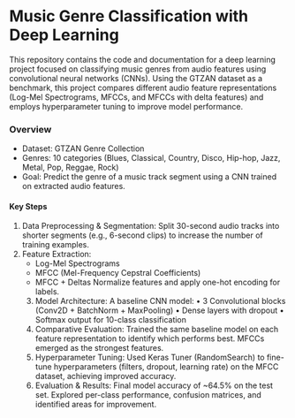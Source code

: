 # Music Genre Classification with Deep Learning

This repository contains the code and documentation for a deep learning project focused on classifying music genres from audio features using convolutional neural networks (CNNs). Using the GTZAN dataset as a benchmark, this project compares different audio feature representations (Log-Mel Spectrograms, MFCCs, and MFCCs with delta features) and employs hyperparameter tuning to improve model performance.

### Overview
- Dataset: GTZAN Genre Collection
- Genres: 10 categories (Blues, Classical, Country, Disco, Hip-hop, Jazz, Metal, Pop, Reggae, Rock)
- Goal: Predict the genre of a music track segment using a CNN trained on extracted audio features.

#### Key Steps
1.	Data Preprocessing & Segmentation:
	Split 30-second audio tracks into shorter segments (e.g., 6-second clips) to increase the number of training examples.
2.	Feature Extraction:
	- Log-Mel Spectrograms
	- MFCC (Mel-Frequency Cepstral Coefficients)
	- MFCC + Deltas
Normalize features and apply one-hot encoding for labels.
	3.	Model Architecture:
A baseline CNN model:
	•	3 Convolutional blocks (Conv2D + BatchNorm + MaxPooling)
	•	Dense layers with dropout
	•	Softmax output for 10-class classification
	4.	Comparative Evaluation:
Trained the same baseline model on each feature representation to identify which performs best. MFCCs emerged as the strongest features.
	5.	Hyperparameter Tuning:
Used Keras Tuner (RandomSearch) to fine-tune hyperparameters (filters, dropout, learning rate) on the MFCC dataset, achieving improved accuracy.
	6.	Evaluation & Results:
Final model accuracy of ~64.5% on the test set. Explored per-class performance, confusion matrices, and identified areas for improvement.
